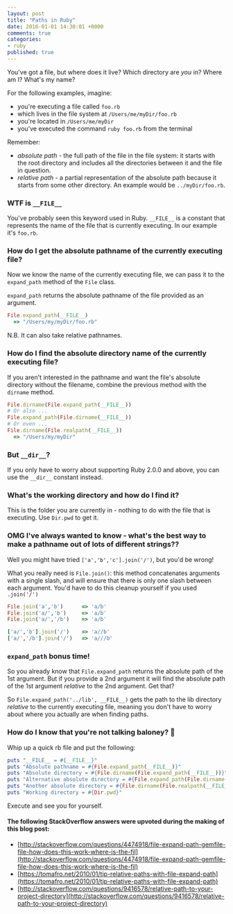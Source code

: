 ```yaml
---
layout: post
title: "Paths in Ruby"
date: 2016-01-01 14:30:01 +0000
comments: true
categories:
- ruby
published: true
---
```



You've got a file, but where does it live? Which directory are _you_ in? Where am I? What's my name?

For the following examples, imagine:

* you're executing a file called `foo.rb`
* which lives in the file system at `/Users/me/myDir/foo.rb`
* you're located in `/Users/me/myDir`
* you've executed the command `ruby foo.rb` from the terminal

Remember:

* _absolute path_ - the full path of the file in the file system: it starts with the root directory and includes all the directories between it and the file in question.
* _relative path_ - a partial representation of the absolute path because it starts from some other directory. An example would be `../myDir/foo.rb`.

### WTF is `__FILE__`

You've probably seen this keyword used in Ruby. `__FILE__` is a constant that represents the name of the file that is currently executing. In our example it's `foo.rb`.

### How do I get the absolute pathname of the currently executing file?

Now we know the name of the currently executing file, we can pass it to the `expand_path` method of the `File` class.

`expand_path` returns the absolute pathname of the file provided as an argument.

```ruby
File.expand_path(__FILE__)
  => "/Users/my/myDir/foo.rb"
```

N.B. It can also take relative pathnames.

### How do I find the absolute directory name of the currently executing file?

If you aren't interested in the pathname and want the file's absolute directory without the filename, combine the previous method with the `dirname` method.

```ruby
File.dirname(File.expand_path(__FILE__))
# Or also ...
File.expand_path(File.dirname(__FILE__))
# Or even ...
File.dirname(File.realpath(__FILE__))
  => "/Users/my/myDir"
```

### But `__dir__`?

If you only have to worry about supporting Ruby 2.0.0 and above, you can use the `__dir__` constant instead.

### What's the working directory and how do I find it?

This is the folder you are currently in - nothing to do with the file that is executing. Use `Dir.pwd` to get it.

### OMG I've always wanted to know - what's the best way to make a pathname out of lots of different strings??

Well you might have tried `['a','b','c'].join('/')`, but you'd be wrong!

What you really need is `File.join()`: this method concatenates arguments with a single slash, and will ensure that there is only one slash between each argument. You'd have to do this cleanup yourself if you used `.join('/')`

```ruby
File.join('a','b')      => 'a/b'
File.join('a/','b')     => 'a/b'
File.join('a/','/b')    => 'a/b'

['a/','b'].join('/')    => 'a//b'
['a/','/b'].join('/')   => 'a///b'
```

### `expand_path` bonus time!

So you already know that `File.expand_path` returns the absolute path of the 1st argument. But if you provide a 2nd argument it will find the absolute path of the 1st argument _relative_ to the 2nd argument. Get that?

So `File.expand_path('../lib', __FILE__)` gets the path to the lib directory _relative_ to the currently executing file, meaning you don't have to worry about where you actually are when finding paths.

### How do I know that you're not talking baloney? :poop:

Whip up a quick rb file and put the following:

```ruby
puts "__FILE__ = #{__FILE__}"
puts "Absolute pathname = #{File.expand_path(__FILE__)}"
puts "Absolute directory = #{File.dirname(File.expand_path(__FILE__))}"
puts "Alternative absolute directory = #{File.expand_path(File.dirname(__FILE__))}"
puts "Another absolute directory = #{File.dirname(File.realpath(__FILE__))}"
puts "Working directory = #{Dir.pwd}"
```

Execute and see you for yourself.

#### The following StackOverflow answers were upvoted during the making of this blog post:
* [http://stackoverflow.com/questions/4474918/file-expand-path-gemfile-file-how-does-this-work-where-is-the-fil](http://stackoverflow.com/questions/4474918/file-expand-path-gemfile-file-how-does-this-work-where-is-the-fil)
* [https://tomafro.net/2010/01/tip-relative-paths-with-file-expand-path](https://tomafro.net/2010/01/tip-relative-paths-with-file-expand-path)
* [http://stackoverflow.com/questions/9416578/relative-path-to-your-project-directory](http://stackoverflow.com/questions/9416578/relative-path-to-your-project-directory)
